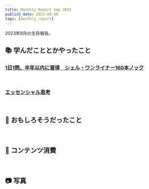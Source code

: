 ```yaml
---
title: Monthly Report Sep 2023
publish_date: 2023-09-30
tags: [monthly_report]
---
```


2023年9月の生存報告。

## 📚 学んだこととかやったこと

### [1日1問、半年以内に習得　シェル・ワンライナー160本ノック](https://amzn.to/41AQRk6)


<br />

### [エッセンシャル思考](https://amzn.to/45ZTAqF)

<br />

## 🧐 おもしろそうだったこと

### []()

<br />

## 👾 コンテンツ消費

### []()

<br />

## 📷 写真


